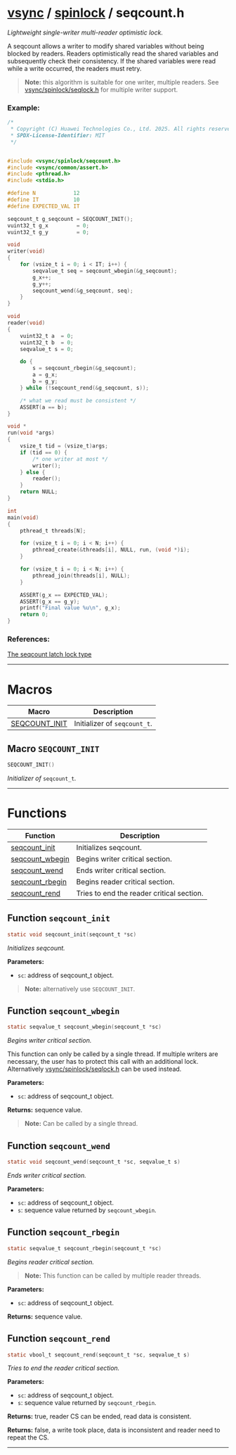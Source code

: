 #  [vsync](../README.md) / [spinlock](README.md) / seqcount.h
_Lightweight single-writer multi-reader optimistic lock._ 

A seqcount allows a writer to modify shared variables without being blocked by readers. Readers optimistically read the shared variables and subsequently check their consistency. If the shared variables were read while a write occurred, the readers must retry.

> **Note:** this algorithm is suitable for one writer, multiple readers. See [vsync/spinlock/seqlock.h](seqlock.h.md) for multiple writer support.


### Example:



```c
/*
 * Copyright (C) Huawei Technologies Co., Ltd. 2025. All rights reserved.
 * SPDX-License-Identifier: MIT
 */


#include <vsync/spinlock/seqcount.h>
#include <vsync/common/assert.h>
#include <pthread.h>
#include <stdio.h>

#define N            12
#define IT           10
#define EXPECTED_VAL IT

seqcount_t g_seqcount = SEQCOUNT_INIT();
vuint32_t g_x         = 0;
vuint32_t g_y         = 0;

void
writer(void)
{
    for (vsize_t i = 0; i < IT; i++) {
        seqvalue_t seq = seqcount_wbegin(&g_seqcount);
        g_x++;
        g_y++;
        seqcount_wend(&g_seqcount, seq);
    }
}

void
reader(void)
{
    vuint32_t a  = 0;
    vuint32_t b  = 0;
    seqvalue_t s = 0;

    do {
        s = seqcount_rbegin(&g_seqcount);
        a = g_x;
        b = g_y;
    } while (!seqcount_rend(&g_seqcount, s));

    /* what we read must be consistent */
    ASSERT(a == b);
}

void *
run(void *args)
{
    vsize_t tid = (vsize_t)args;
    if (tid == 0) {
        /* one writer at most */
        writer();
    } else {
        reader();
    }
    return NULL;
}

int
main(void)
{
    pthread_t threads[N];

    for (vsize_t i = 0; i < N; i++) {
        pthread_create(&threads[i], NULL, run, (void *)i);
    }

    for (vsize_t i = 0; i < N; i++) {
        pthread_join(threads[i], NULL);
    }

    ASSERT(g_x == EXPECTED_VAL);
    ASSERT(g_x == g_y);
    printf("Final value %u\n", g_x);
    return 0;
}
```




### References:
 [The seqcount latch lock type](https://lwn.net/Articles/831540/) 

---
# Macros 

| Macro | Description |
|---|---|
| [SEQCOUNT_INIT](seqcount.h.md#macro-seqcount_init) | Initializer of `seqcount_t`.  |

##  Macro `SEQCOUNT_INIT`

```c
SEQCOUNT_INIT()
```

 
_Initializer of_ `seqcount_t`_._ 



---
# Functions 

| Function | Description |
|---|---|
| [seqcount_init](seqcount.h.md#function-seqcount_init) | Initializes seqcount.  |
| [seqcount_wbegin](seqcount.h.md#function-seqcount_wbegin) | Begins writer critical section.  |
| [seqcount_wend](seqcount.h.md#function-seqcount_wend) | Ends writer critical section.  |
| [seqcount_rbegin](seqcount.h.md#function-seqcount_rbegin) | Begins reader critical section.  |
| [seqcount_rend](seqcount.h.md#function-seqcount_rend) | Tries to end the reader critical section.  |

##  Function `seqcount_init`

```c
static void seqcount_init(seqcount_t *sc)
``` 
_Initializes seqcount._ 




**Parameters:**

- `sc`: address of seqcount_t object.


> **Note:** alternatively use `SEQCOUNT_INIT`. 


##  Function `seqcount_wbegin`

```c
static seqvalue_t seqcount_wbegin(seqcount_t *sc)
``` 
_Begins writer critical section._ 


This function can only be called by a single thread. If multiple writers are necessary, the user has to protect this call with an additional lock. Alternatively [vsync/spinlock/seqlock.h](seqlock.h.md) can be used instead.



**Parameters:**

- `sc`: address of seqcount_t object. 


**Returns:** sequence value.

> **Note:** Can be called by a single thread. 


##  Function `seqcount_wend`

```c
static void seqcount_wend(seqcount_t *sc, seqvalue_t s)
``` 
_Ends writer critical section._ 




**Parameters:**

- `sc`: address of seqcount_t object. 
- `s`: sequence value returned by `seqcount_wbegin`. 




##  Function `seqcount_rbegin`

```c
static seqvalue_t seqcount_rbegin(seqcount_t *sc)
``` 
_Begins reader critical section._ 


> **Note:** This function can be called by multiple reader threads.



**Parameters:**

- `sc`: address of seqcount_t object. 


**Returns:** sequence value. 



##  Function `seqcount_rend`

```c
static vbool_t seqcount_rend(seqcount_t *sc, seqvalue_t s)
``` 
_Tries to end the reader critical section._ 




**Parameters:**

- `sc`: address of seqcount_t object. 
- `s`: sequence value returned by `seqcount_rbegin`. 


**Returns:** true, reader CS can be ended, read data is consistent. 

**Returns:** false, a write took place, data is inconsistent and reader need to repeat the CS. 




---
